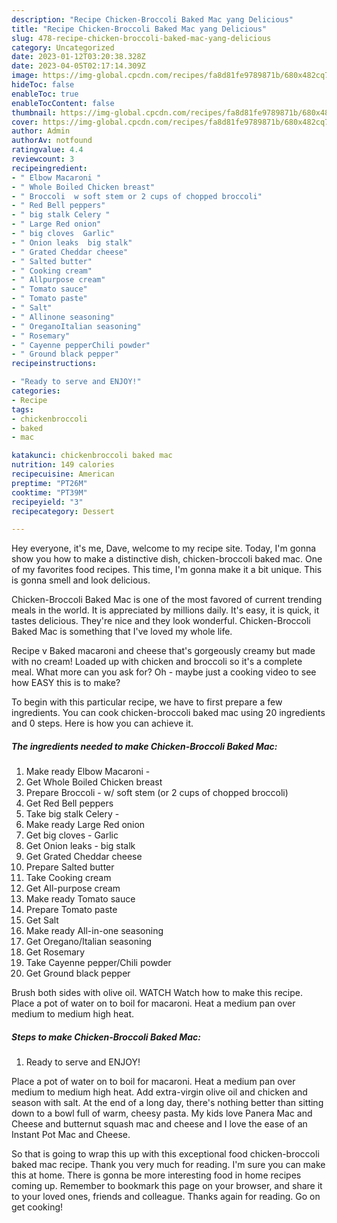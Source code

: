 ```yaml
---
description: "Recipe Chicken-Broccoli Baked Mac yang Delicious"
title: "Recipe Chicken-Broccoli Baked Mac yang Delicious"
slug: 478-recipe-chicken-broccoli-baked-mac-yang-delicious
category: Uncategorized
date: 2023-01-12T03:20:38.328Z
date: 2023-04-05T02:17:14.309Z
image: https://img-global.cpcdn.com/recipes/fa8d81fe9789871b/680x482cq70/chicken-broccoli-baked-mac-recipe-main-photo.jpg
hideToc: false
enableToc: true
enableTocContent: false
thumbnail: https://img-global.cpcdn.com/recipes/fa8d81fe9789871b/680x482cq70/chicken-broccoli-baked-mac-recipe-main-photo.jpg
cover: https://img-global.cpcdn.com/recipes/fa8d81fe9789871b/680x482cq70/chicken-broccoli-baked-mac-recipe-main-photo.jpg
author: Admin
authorAv: notfound
ratingvalue: 4.4
reviewcount: 3
recipeingredient:
- " Elbow Macaroni "
- " Whole Boiled Chicken breast"
- " Broccoli  w soft stem or 2 cups of chopped broccoli"
- " Red Bell peppers"
- " big stalk Celery "
- " Large Red onion"
- " big cloves  Garlic"
- " Onion leaks  big stalk"
- " Grated Cheddar cheese"
- " Salted butter"
- " Cooking cream"
- " Allpurpose cream"
- " Tomato sauce"
- " Tomato paste"
- " Salt"
- " Allinone seasoning"
- " OreganoItalian seasoning"
- " Rosemary"
- " Cayenne pepperChili powder"
- " Ground black pepper"
recipeinstructions:

- "Ready to serve and ENJOY!"
categories:
- Recipe
tags:
- chickenbroccoli
- baked
- mac

katakunci: chickenbroccoli baked mac 
nutrition: 149 calories
recipecuisine: American
preptime: "PT26M"
cooktime: "PT39M"
recipeyield: "3"
recipecategory: Dessert

---
```



Hey everyone, it's me, Dave, welcome to my recipe site. Today, I'm gonna show you how to make a distinctive dish, chicken-broccoli baked mac. One of my favorites food recipes. This time, I'm gonna make it a bit unique. This is gonna smell and look delicious.

Chicken-Broccoli Baked Mac is one of the most favored of current trending meals in the world. It is appreciated by millions daily. It's easy, it is quick, it tastes delicious. They're nice and they look wonderful. Chicken-Broccoli Baked Mac is something that I've loved my whole life.

Recipe v Baked macaroni and cheese that&#39;s gorgeously creamy but made with no cream! Loaded up with chicken and broccoli so it&#39;s a complete meal. What more can you ask for? Oh - maybe just a cooking video to see how EASY this is to make?


To begin with this particular recipe, we have to first prepare a few ingredients. You can cook chicken-broccoli baked mac using 20 ingredients and 0 steps. Here is how you can achieve it.

<!--inarticleads1-->

##### The ingredients needed to make Chicken-Broccoli Baked Mac:

1. Make ready  Elbow Macaroni -
1. Get  Whole Boiled Chicken breast
1. Prepare  Broccoli - w/ soft stem (or 2 cups of chopped broccoli)
1. Get  Red Bell peppers
1. Take  big stalk Celery -
1. Make ready  Large Red onion
1. Get  big cloves - Garlic
1. Get  Onion leaks - big stalk
1. Get  Grated Cheddar cheese
1. Prepare  Salted butter
1. Take  Cooking cream
1. Get  All-purpose cream
1. Make ready  Tomato sauce
1. Prepare  Tomato paste
1. Get  Salt
1. Make ready  All-in-one seasoning
1. Get  Oregano/Italian seasoning
1. Get  Rosemary
1. Take  Cayenne pepper/Chili powder
1. Get  Ground black pepper


Brush both sides with olive oil. WATCH Watch how to make this recipe. Place a pot of water on to boil for macaroni. Heat a medium pan over medium to medium high heat. 

<!--inarticleads2-->

##### Steps to make Chicken-Broccoli Baked Mac:


1. Ready to serve and ENJOY!

Place a pot of water on to boil for macaroni. Heat a medium pan over medium to medium high heat. Add extra-virgin olive oil and chicken and season with salt. At the end of a long day, there&#39;s nothing better than sitting down to a bowl full of warm, cheesy pasta. My kids love Panera Mac and Cheese and butternut squash mac and cheese and I love the ease of an Instant Pot Mac and Cheese. 

So that is going to wrap this up with this exceptional food chicken-broccoli baked mac recipe. Thank you very much for reading. I'm sure you can make this at home. There is gonna be more interesting food in home recipes coming up. Remember to bookmark this page on your browser, and share it to your loved ones, friends and colleague. Thanks again for reading. Go on get cooking!
